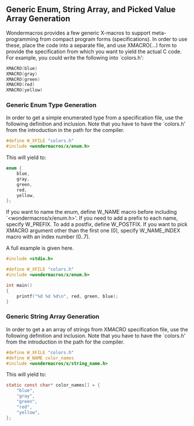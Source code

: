 ## Generic Enum, String Array, and Picked Value Array Generation

Wondermacros provides a few generic X-macros to support meta-programming from compact program forms (specifications).
In order to use these, place the code into a separate file, and use XMACRO(...) form to provide the specification from
which you want to yield the actual C code.  For example, you could write the following into `colors.h':

```C
XMACRO(blue)
XMACRO(gray)
XMACRO(green)
XMACRO(red)
XMACRO(yellow)
```

### Generic Enum Type Generation

In order to get a simple enumerated type from a specification file, use the following definition and inclusion.
Note that you have to have the `colors.h' from the introduction in the path for the compiler.

```C
#define W_XFILE "colors.h"
#include <wondermacros/x/enum.h>
```

This will yield to:

```C
enum {
    blue,
    gray,
    green,
    red,
    yellow,
};
```

If you want to name the enum, define W_NAME macro before including `<wondermacros/x/enum.h>'. If you need to add a prefix to each
name, specify W_PREFIX. To add a postfix, define W_POSTFIX. If you want to pick XMACRO argument other than the first one (0), specify
W_NAME_INDEX macro with an index number (0..7).

A full example is given here.

```C
#include <stdio.h>

#define W_XFILE "colors.h"
#include <wondermacros/x/enum.h>

int main()
{
    printf("%d %d %d\n", red, green, blue);
}
```

### Generic String Array Generation

In order to get a an array of strings from XMACRO specification file, use the following definition and inclusion.
Note that you have to have the `colors.h' from the introduction in the path for the compiler.

```C
#define W_XFILE "colors.h"
#define W_NAME color_names
#include <wondermacros/x/string_name.h>
```
This will yield to:

```C
static const char* color_names[] = {
    "blue",
    "gray",
    "green",
    "red",
    "yellow",
};
```

